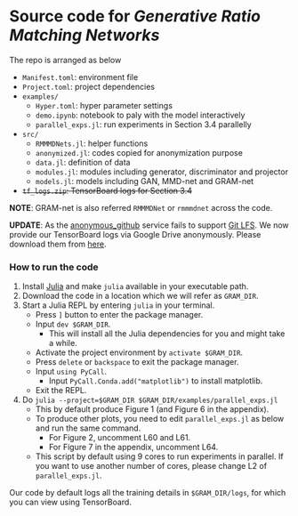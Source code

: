 # Source code for *Generative Ratio Matching Networks*

The repo is arranged as below

- `Manifest.toml`: environment file
- `Project.toml`: project dependencies
- `examples/`
  - `Hyper.toml`: hyper parameter settings
  - `demo.ipynb`: notebook to paly with the model interactively
  - `parallel_exps.jl`: run experiments in Section 3.4 parallelly
- `src/`
  - `RMMMDNets.jl`: helper functions
  - `anonymized.jl`: codes copied for anonymization purpose
  - `data.jl`: definition of data
  - `modules.jl`: modules including generator, discriminator and projector
  - `models.jl`: models including GAN, MMD-net and GRAM-net
- ~~`tf_logs.zip`: TensorBoard logs for Section 3.4~~

**NOTE**: GRAM-net is also referred `RMMMDNet` or `rmmmdnet` across the code.

**UPDATE**: As the [anonymous_github](https://github.com/tdurieux/anonymous_github/) service fails to support [Git LFS](https://git-lfs.github.com/). We now provide our TensorBoard logs via Google Drive anonymously. Please download them from [here](https://drive.google.com/file/d/11vBwqom3he2RxgBtOypeFJD1ut-URWE4/view?usp=sharing).

### How to run the code

1. Install [Julia](https://julialang.org/downloads/) and make `julia` available in your executable path.
2. Download the code in a location which we will refer as `GRAM_DIR`.
3. Start a Julia REPL by entering `julia` in your terminal.
    - Press `]` button to enter the package manager.
    - Input `dev $GRAM_DIR`.
        - This will install all the Julia dependencies for you and might take a while.
    - Activate the project environment by `activate $GRAM_DIR`.
    - Press `delete` or `backspace` to exit the package manager.
    - Input `using PyCall`.
        - Input `PyCall.Conda.add("matplotlib")` to install matplotlib.
    - Exit the REPL.
4. Do `julia --project=$GRAM_DIR $GRAM_DIR/examples/parallel_exps.jl`
    - This by default produce Figure 1 (and Figure 6 in the appendix).
    - To produce other plots, you need to edit `parallel_exps.jl` as below and run the same command.
        - For Figure 2, uncomment L60 and L61.
        - For Figure 7 in the appendix, uncomment L64.
    - This script by default using 9 cores to run experiments in parallel. If you want to use another number of cores, please change L2 of `parallel_exps.jl`. 

Our code by default logs all the training details in `$GRAM_DIR/logs`, for which you can view using TensorBoard. 